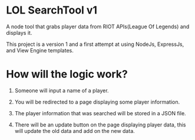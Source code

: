 ﻿# LOL SearchTool v1
A node tool that grabs player data from RIOT APIs(League Of Legends) and displays it.

This project is a version 1 and a first attempt at using NodeJs, ExpressJs, and View Engine templates.

# How will the logic work?

1. Someone will input a name of a player.

2. You will be redirected to a page displaying some player information.

3. The player information that was searched will be stored in a JSON file.

4. There will be an update button on the page displaying player data, this will update the old data and add on the new data.
